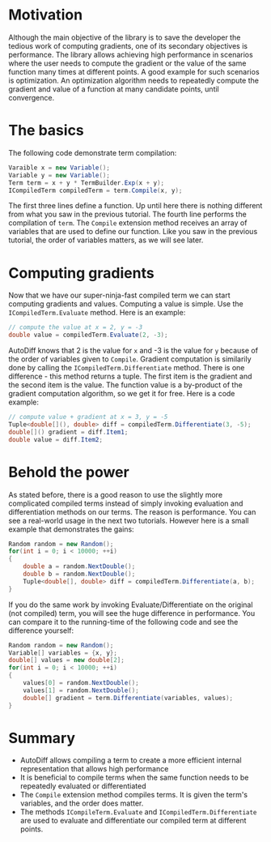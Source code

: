 # Motivation

Although the main objective of the library is to save the developer the tedious work of computing gradients, one of its secondary objectives is performance. The library allows achieving high performance in scenarios where the user needs to compute the gradient or the value of the same function many times at different points. A good example for such scenarios is optimization. An optimization algorithm needs to repeatedly compute the gradient and value of a function at many candidate points, until convergence. 

# The basics
The following code demonstrate term compilation:

```c#
Varaible x = new Variable();
Variable y = new Variable();
Term term = x + y * TermBuilder.Exp(x + y);
ICompiledTerm compiledTerm = term.Compile(x, y);
```

The first three lines define a function. Up until here there is nothing different from what you saw in the previous tutorial. The fourth line performs the compilation of `term`. The `Compile` extension method receives an array of variables that are used to define our function. Like you saw in the previous tutorial, the order of variables matters, as we will see later.

# Computing gradients
Now that we have our super-ninja-fast compiled term we can start computing gradients and values. Computing a value is simple. Use the `ICompiledTerm.Evaluate` method. Here is an example:
```c#
// compute the value at x = 2, y = -3
double value = compiledTerm.Evaluate(2, -3);
```
AutoDiff knows that 2 is the value for `x` and -3 is the value for `y` because of the order of variables given to `Compile`. Gradient computation is similarily done by calling the `ICompiledTerm.Differentiate` method. There is one difference - this method returns a tuple. The first item is the gradient and the second item is the value. The function value is a by-product of the gradient computation algorithm, so we get it for free. Here is a code example:
```c#
// compute value + gradient at x = 3, y = -5
Tuple<double[](), double> diff = compiledTerm.Differentiate(3, -5);
double[]() gradient = diff.Item1;
double value = diff.Item2;
```
# Behold the power
As stated before, there is a good reason to use the slightly more complicated compiled terms instead of simply invoking evaluation and differentiation methods on our terms. The reason is performance. You can see a real-world usage in the next two tutorials. However here is a small example that demonstrates the gains:
```c#
Random random = new Random();
for(int i = 0; i < 10000; ++i)
{
    double a = random.NextDouble();
    double b = random.NextDouble();
    Tuple<double[], double> diff = compiledTerm.Differentiate(a, b);
}
```
If you do the same work by invoking Evaluate/Differentiate on the original (not compiled) term, you will see the huge difference in performance. You can compare it to the running-time of the following code and see the difference yourself:
```c#
Random random = new Random();
Variable[] variables = {x, y};
double[] values = new double[2];
for(int i = 0; i < 10000; ++i)
{
    values[0] = random.NextDouble();
    values[1] = random.NextDouble();
    double[] gradient = term.Differentiate(variables, values);
}
```

# Summary
* AutoDiff allows compiling a term to create a more efficient internal representation that allows high performance
* It is beneficial to compile terms when the same function needs to be repeatedly evaluated or differentiated
* The `Compile` extension method compiles terms. It is given the term's variables, and the order does matter.
* The methods `ICompileTerm.Evaluate` and `ICompiledTerm.Differentiate` are used to evaluate and differentiate our compiled term at different points. 